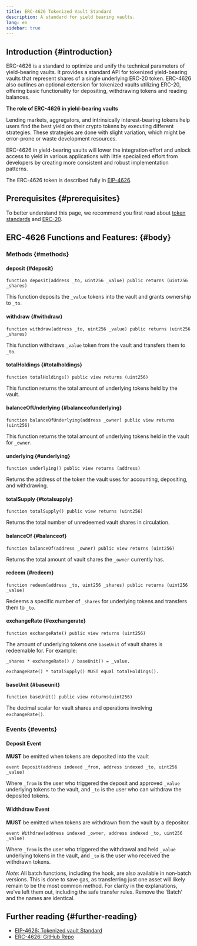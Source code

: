 ```yaml
---
title: ERC-4626 Tokenized Vault Standard
description: A standard for yield bearing vaults.
lang: en
sidebar: true
---
```


## Introduction {#introduction}

ERC-4626 is a standard to optimize and unify the technical parameters of yield-bearing vaults. It provides a standard API for tokenized yield-bearing vaults that represent shares of a single underlying ERC-20 token. ERC-4626 also outlines an optional extension for tokenized vaults utilizing ERC-20, offering basic functionality for depositing, withdrawing tokens and reading balances.

**The role of ERC-4626 in yield-bearing vaults**

Lending markets, aggregators, and intrinsically interest-bearing tokens help users find the best yield on their crypto tokens by executing different strategies. These strategies are done with slight variation, which might be error-prone or waste development resources.

ERC-4626 in yield-bearing vaults will lower the integration effort and unlock access to yield in various applications with little specialized effort from developers by creating more consistent and robust implementation patterns.

The ERC-4626 token is described fully in [EIP-4626](https://eips.ethereum.org/EIPS/eip-4626).

## Prerequisites {#prerequisites}

To better understand this page, we recommend you first read about [token standards](/developers/docs/standards/tokens/) and [ERC-20](/developers/docs/standards/tokens/erc-20/).

## ERC-4626 Functions and Features: {#body}

### Methods {#methods}

#### deposit {#deposit}

```solidity
function deposit(address _to, uint256 _value) public returns (uint256 _shares)
```
This function deposits the `_value` tokens into the vault and grants ownership to `_to`.

#### withdraw {#withdraw}

```solidity
function withdraw(address _to, uint256 _value) public returns (uint256 _shares)
```
This function withdraws `_value` token from the vault and transfers them to `_to`.

#### totalHoldings {#totalholdings}

```solidity
function totalHoldings() public view returns (uint256)
```
This function returns the total amount of underlying tokens held by the vault.

#### balanceOfUnderlying {#balanceofunderlying}

```solidity
function balanceOfUnderlying(address _owner) public view returns (uint256)
```
This function returns the total amount of underlying tokens held in the vault for `_owner`.

#### underlying {#underlying}

```solidity
function underlying() public view returns (address)
```
Returns the address of the token the vault uses for accounting, depositing, and withdrawing.

#### totalSupply {#totalsupply}

```solidity
function totalSupply() public view returns (uint256)
```
Returns the total number of unredeemed vault shares in circulation.

#### balanceOf {#balanceof}

```solidity
function balanceOf(address _owner) public view returns (uint256)
```
Returns the total amount of vault shares the `_owner` currently has.

#### redeem {#redeem}

```solidity
function redeem(address _to, uint256 _shares) public returns (uint256 _value)
```
Redeems a specific number of `_shares` for underlying tokens and transfers them to `_to`.

#### exchangeRate {#exchangerate}

```solidity
function exchangeRate() public view returns (uint256)
```
The amount of underlying tokens one `baseUnit` of vault shares is redeemable for. For example:
```solidity
_shares * exchangeRate() / baseUnit() = _value.
```

```solidity
exchangeRate() * totalSupply() MUST equal totalHoldings().
```

#### baseUnit {#baseunit}

```solidity
function baseUnit() public view returns(uint256)
```
The decimal scalar for vault shares and operations involving `exchangeRate()`.



### Events {#events}

#### Deposit Event

**MUST** be emitted when tokens are deposited into the vault
```solidity
event Deposit(address indexed _from, address indexed _to, uint256 _value)
```

Where `_from` is the user who triggered the deposit and approved `_value` underlying tokens to the vault, and `_to` is the user who can withdraw the deposited tokens.

#### Widthdraw Event

**MUST** be emitted when tokens are withdrawn from the vault by a depositor.
```solidity
event Withdraw(address indexed _owner, address indexed _to, uint256 _value)
```
Where `_from` is the user who triggered the withdrawal and held `_value` underlying tokens in the vault, and `_to` is the user who received the withdrawn tokens.

_Note_: All batch functions, including the hook, are also available in non-batch versions. This is done to save gas, as transferring just one asset will likely remain to be the most common method. For clarity in the explanations, we've left them out, including the safe transfer rules. Remove the 'Batch' and the names are identical.

## Further reading {#further-reading}

- [EIP-4626: Tokenized vault Standard](https://eips.ethereum.org/EIPS/eip-4626)
- [ERC-4626: GitHub Repo](https://github.com/Rari-Capital/solmate/blob/main/src/mixins/ERC4626.sol)
